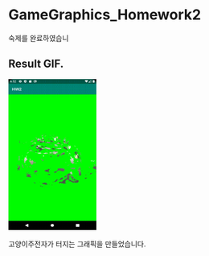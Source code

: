 # GameGraphics_Homework2
숙제를 완료하였습니


## Result GIF.
<img src="GameGraphics-Homework2/img/Mission_Complete.gif" width="175" height="300">

고양이주전자가 터지는 그래픽을 만들었습니다.
